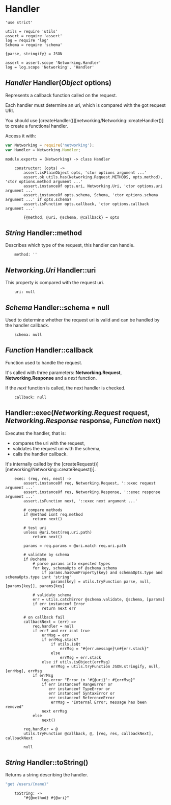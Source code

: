 Handler
=======

	'use strict'

	utils = require 'utils'
	assert = require 'assert'
	log = require 'log'
	Schema = require 'schema'

	{parse, stringify} = JSON

	assert = assert.scope 'Networking.Handler'
	log = log.scope 'Networking', 'Handler'

*Handler* Handler(*Object* options)
-----------------------------------

Represents a callback function called on the request.

Each handler must determine an uri, which is compared with the got request URI.

You should use [createHandler()][networking/Networking::createHandler()] to create
a functional handler.

Access it with:
```javascript
var Networking = require('networking');
var Handler = Networking.Handler;
```

	module.exports = (Networking) -> class Handler

		constructor: (opts) ->
			assert.isPlainObject opts, 'ctor options argument ...'
			assert.ok utils.has(Networking.Request.METHODS, opts.method), 'ctor options.method argument ...'
			assert.instanceOf opts.uri, Networking.Uri, 'ctor options.uri argument ...'
			assert.instanceOf opts.schema, Schema, 'ctor options.schema argument ...' if opts.schema?
			assert.isFunction opts.callback, 'ctor options.callback argument ...'

			{@method, @uri, @schema, @callback} = opts

*String* Handler::method
------------------------

Describes which type of the request, this handler can handle.

		method: ''

*Networking.Uri* Handler::uri
-----------------------------

This property is compared with the request uri.

		uri: null

*Schema* Handler::schema = null
-------------------------------

Used to determine whether the request uri is valid and can be handled by the handler callback.

		schema: null

*Function* Handler::callback
----------------------------

Function used to handle the request.

It's called with three parameters: **Networking.Request**, **Networking.Response** and
a *next* function.

If the *next* function is called, the next handler is checked.

		callback: null

Handler::exec(*Networking.Request* request, *Networking.Response* response, *Function* next)
--------------------------------------------------------------------------------------------

Executes the handler, that is:
 - compares the uri with the request,
 - validates the request uri with the schema,
 - calls the handler callback.

It's internally called by the [createRequest()][networking/Networking::createRequest()].

		exec: (req, res, next) ->
			assert.instanceOf req, Networking.Request, '::exec request argument ...'
			assert.instanceOf res, Networking.Response, '::exec response argument ...'
			assert.isFunction next, '::exec next argument ...'

			# compare methods
			if @method isnt req.method
				return next()

			# test uri
			unless @uri.test(req.uri.path)
				return next()

			params = req.params = @uri.match req.uri.path

			# validate by schema
			if @schema
				# parse params into expected types
				for key, schemaOpts of @schema.schema
					if params.hasOwnProperty(key) and schemaOpts.type and schemaOpts.type isnt 'string'
						params[key] = utils.tryFunction parse, null, [params[key]], params[key]

				# validate schema
				err = utils.catchError @schema.validate, @schema, [params]
				if err instanceof Error
					return next err

			# on callback fail
			callbackNext = (err) =>
				req.handler = null
				if err? and err isnt true
					errMsg = err
					if errMsg.stack?
						if utils.isQt
							errMsg = "#{err.message}\n#{err.stack}"
						else
							errMsg = err.stack
					else if utils.isObject(errMsg)
						errMsg = utils.tryFunction JSON.stringify, null, [errMsg], errMsg
				if errMsg
					log.error "Error in '#{@uri}': #{errMsg}"
					if err instanceof RangeError or
					   err instanceof TypeError or
					   err instanceof SyntaxError or
					   err instanceof ReferenceError
						errMsg = "Internal Error; message has been removed"
					next errMsg
				else
					next()

			req.handler = @
			utils.tryFunction @callback, @, [req, res, callbackNext], callbackNext

			null

*String* Handler::toString()
----------------------------

Returns a string describing the handler.

```javascript
"get /users/{name}"
```

		toString: ->
			"#{@method} #{@uri}"
